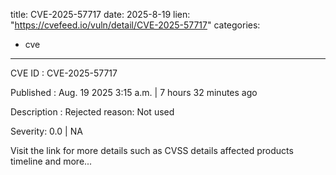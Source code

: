  
title: CVE-2025-57717
date: 2025-8-19
lien: "https://cvefeed.io/vuln/detail/CVE-2025-57717"
categories:
  - cve
---

CVE ID : CVE-2025-57717

Published :  Aug. 19
2025
3:15 a.m. | 7 hours
32 minutes ago

Description : Rejected reason: Not used

Severity: 0.0 | NA

Visit the link for more details
such as CVSS details
affected products
timeline
and more...
